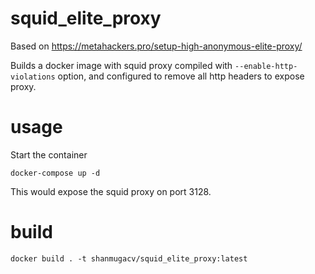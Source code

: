 # squid_elite_proxy

Based on https://metahackers.pro/setup-high-anonymous-elite-proxy/ 

Builds a docker image with squid proxy compiled with `--enable-http-violations` option, and configured to 
remove all http headers to expose proxy.

# usage 

Start the container

    docker-compose up -d

This would expose the squid proxy on port 3128.

# build

    docker build . -t shanmugacv/squid_elite_proxy:latest